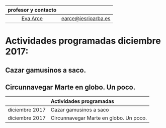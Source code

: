 <!-- TITLE: Extraescolares -->
<!-- subTITLE: Este Departamento programa actividades complementarias -->

| profesor y contacto                                                             ||
|:-------------------------------------------------------------------------:|:-:|
|[Eva Arce](/departamento/lengua-literatura/earce)                  |earce@iesrioarba.es        |

# Actividades programadas diciembre 2017:
## Cazar gamusinos a saco.
## Circunnavegar Marte en globo. Un poco.

| |Actividades programadas |
|:-:|:-|
|diciembre 2017 | Cazar gamusinos a saco|
|diciembre 2017 | Circunnavegar Marte en globo. Un poco.|



